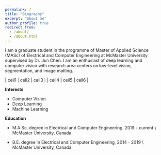 ```yaml
---
permalink: /
title: "Biography"
excerpt: "About me"
author_profile: true
redirect_from: 
  - /about/
  - /about.html
---
```

I am a graduate student in the programme of Master of Applied Science (MASc) of Electrical and Computer Engineering at McMaster University supervised by Dr. Jun Chen. I am an enthusiast of deep learning and computer vision with research area centers on low-level vision, segmentation, and image matting.


| cell1   | cell2   | cell3   |
| cell4   | cell5   | cell6   |

**Interests**
* Computer Vision
* Deep Learning
* Machine Learning

**Education**
* M.A.Sc. degree in Electrical and Computer Engineering, 2019 - current \\
  McMaster University, Canada

* B.E. degree in Electrical and Computer Engineering, 2014 - 2019 \\
  McMaster University, Canada
